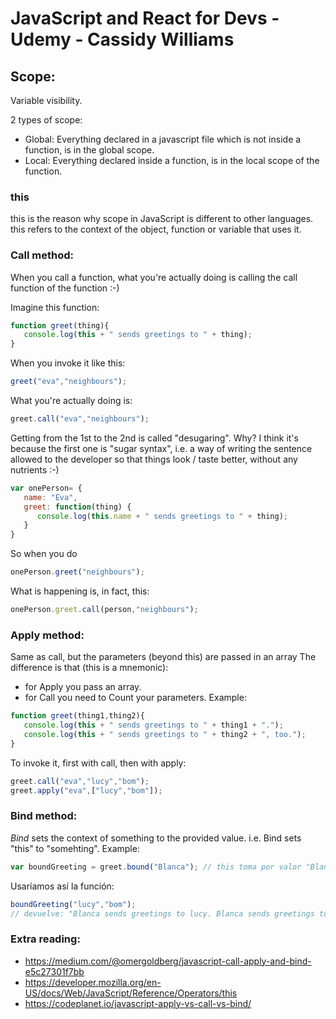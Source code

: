 # JavaScript and React for Devs - Udemy - Cassidy Williams

## Scope:
Variable visibility.

2 types of scope:
* Global: Everything declared in a javascript file which is not inside a function, is in the global scope.
* Local: Everything declared inside a function, is in the local scope of the function.

### this
this is the reason why scope in JavaScript is different to other languages.
this refers to the context of the object, function or variable that uses it.

### Call method:
When you call a function, what you're actually doing is calling the call function of the function :-)

Imagine this function:
``` javaScript
function greet(thing){
   console.log(this + " sends greetings to " + thing);
}
```
When you invoke it like this:
``` javaScript
greet("eva","neighbours");
```
What you're actually doing is:
``` javaScript
greet.call("eva","neighbours");
```
Getting from the 1st to the 2nd is called "desugaring". Why? I think it's because the first one is "sugar syntax", i.e. a way of writing the sentence allowed to the developer so that things look / taste better, without any nutrients :-)
``` javaScript
var onePerson= {
   name: "Eva",
   greet: function(thing) {
      console.log(this.name + " sends greetings to " + thing);
   }
}
```
So when you do
``` JavaScript
onePerson.greet("neighbours");
```
What is happening is, in fact, this:
``` JavaScript
onePerson.greet.call(person,"neighbours");
```
### Apply method:
Same as call, but the parameters (beyond this) are passed in an array
The difference is that (this is a mnemonic):
 * for Apply you pass an array.
 * for Call you need to Count your parameters.
Example:
``` javaScript
function greet(thing1,thing2){
   console.log(this + " sends greetings to " + thing1 + ".");
   console.log(this + " sends greetings to " + thing2 + ", too.");
}
```
To invoke it, first with call, then with apply:
``` javaScript
greet.call("eva","lucy","bom");
greet.apply("eva",["lucy","bom"]);
```
### Bind method:
*Bind* sets the context of something to the provided value. i.e. Bind sets "this" to "somehting".
Example:
``` javaScript
var boundGreeting = greet.bound("Blanca"); // this toma por valor "Blanca" si ejecutamos boundGreeting (que es una variable que contiene una función para la cual hemos fijado el binding)
```
Usaríamos así la función:
``` javaScript
boundGreeting("lucy","bom");
// devuelve: "Blanca sends greetings to lucy. Blanca sends greetings to bom, too."
```
### Extra reading:
* https://medium.com/@omergoldberg/javascript-call-apply-and-bind-e5c27301f7bb
* https://developer.mozilla.org/en-US/docs/Web/JavaScript/Reference/Operators/this
* https://codeplanet.io/javascript-apply-vs-call-vs-bind/
